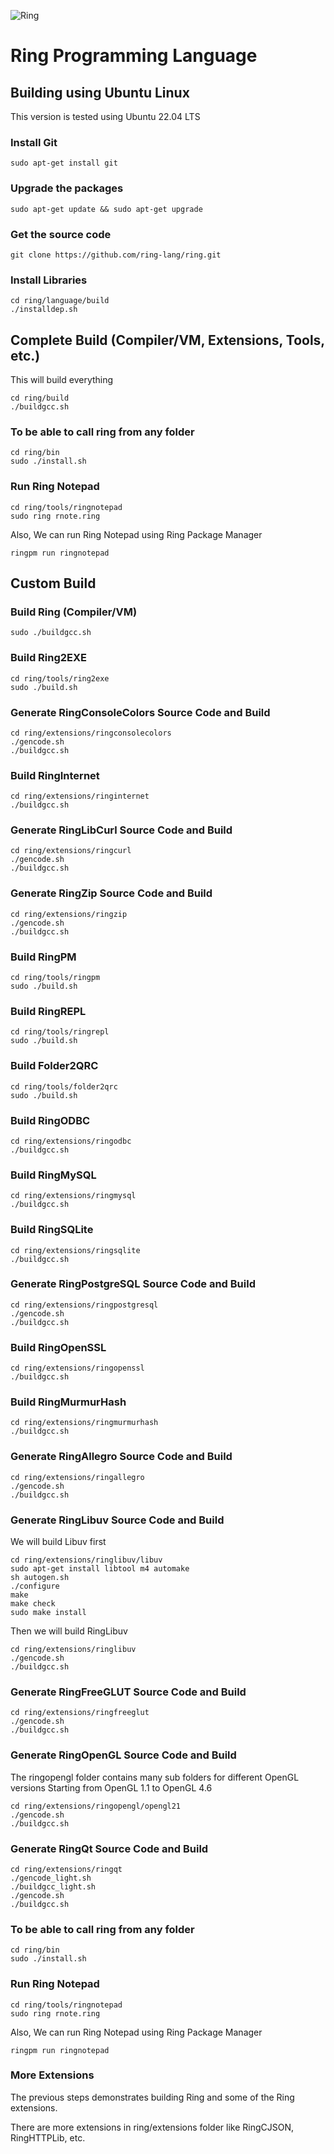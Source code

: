 ![Ring](https://raw.githubusercontent.com/ring-lang/ring/master/marketing/graphics/thering.jpg)

# Ring Programming Language

## Building using Ubuntu Linux 

This version is tested using Ubuntu 22.04 LTS

### Install Git

	sudo apt-get install git

### Upgrade the packages 

	sudo apt-get update && sudo apt-get upgrade

### Get the source code

	git clone https://github.com/ring-lang/ring.git
	
### Install Libraries 
	
	cd ring/language/build
	./installdep.sh 

## Complete Build (Compiler/VM, Extensions, Tools, etc.)

This will build everything

	cd ring/build
	./buildgcc.sh

### To be able to call ring from any folder 
	cd ring/bin
	sudo ./install.sh
	
### Run Ring Notepad
	
	cd ring/tools/ringnotepad
	sudo ring rnote.ring

Also, We can run Ring Notepad using Ring Package Manager

	ringpm run ringnotepad


## Custom Build
	
### Build Ring (Compiler/VM)
	
	sudo ./buildgcc.sh

### Build Ring2EXE 

	cd ring/tools/ring2exe
	sudo ./build.sh	

### Generate RingConsoleColors Source Code and Build 
	
	cd ring/extensions/ringconsolecolors
	./gencode.sh
	./buildgcc.sh

### Build RingInternet
	
	cd ring/extensions/ringinternet
	./buildgcc.sh

### Generate RingLibCurl Source Code and Build 
	
	cd ring/extensions/ringcurl
	./gencode.sh
	./buildgcc.sh

### Generate RingZip Source Code and Build 
	
	cd ring/extensions/ringzip
	./gencode.sh
	./buildgcc.sh

### Build RingPM

	cd ring/tools/ringpm
	sudo ./build.sh	

### Build RingREPL

	cd ring/tools/ringrepl
	sudo ./build.sh	

### Build Folder2QRC

	cd ring/tools/folder2qrc
	sudo ./build.sh	
	
### Build RingODBC
	
	cd ring/extensions/ringodbc
	./buildgcc.sh

### Build RingMySQL
	
	cd ring/extensions/ringmysql
	./buildgcc.sh

### Build RingSQLite
	
	cd ring/extensions/ringsqlite
	./buildgcc.sh

### Generate RingPostgreSQL Source Code and Build 
	
	cd ring/extensions/ringpostgresql
	./gencode.sh
	./buildgcc.sh

### Build RingOpenSSL
	
	cd ring/extensions/ringopenssl
	./buildgcc.sh

### Build RingMurmurHash
	
	cd ring/extensions/ringmurmurhash
	./buildgcc.sh		
	
### Generate RingAllegro Source Code and Build 
	
	cd ring/extensions/ringallegro
	./gencode.sh
	./buildgcc.sh
	
### Generate RingLibuv Source Code and Build 

We will build Libuv first

	cd ring/extensions/ringlibuv/libuv
	sudo apt-get install libtool m4 automake
	sh autogen.sh
	./configure
	make
	make check
	sudo make install

Then we will build RingLibuv
	
	cd ring/extensions/ringlibuv
	./gencode.sh
	./buildgcc.sh

### Generate RingFreeGLUT Source Code and Build 
	
	cd ring/extensions/ringfreeglut
	./gencode.sh
	./buildgcc.sh

### Generate RingOpenGL Source Code and Build 

The ringopengl folder contains many sub folders for different OpenGL versions
Starting from OpenGL 1.1 to OpenGL 4.6
	
	cd ring/extensions/ringopengl/opengl21
	./gencode.sh
	./buildgcc.sh

### Generate RingQt Source Code and Build
	
	cd ring/extensions/ringqt
	./gencode_light.sh
	./buildgcc_light.sh
	./gencode.sh
	./buildgcc.sh

### To be able to call ring from any folder 
	cd ring/bin
	sudo ./install.sh
	
### Run Ring Notepad
	
	cd ring/tools/ringnotepad
	sudo ring rnote.ring

Also, We can run Ring Notepad using Ring Package Manager

	ringpm run ringnotepad

### More Extensions

The previous steps demonstrates building Ring and some of the Ring extensions.

There are more extensions in ring/extensions folder like RingCJSON, RingHTTPLib, etc.
